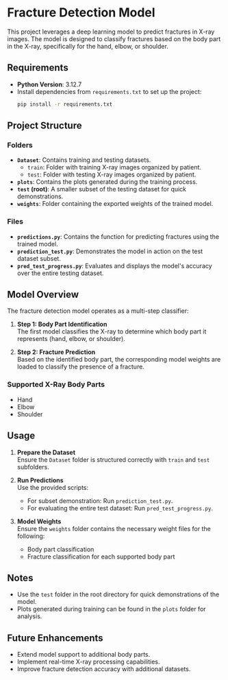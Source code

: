 # Fracture Detection Model

This project leverages a deep learning model to predict fractures in X-ray images. The model is designed to classify fractures based on the body part in the X-ray, specifically for the hand, elbow, or shoulder.

## Requirements

- **Python Version**: 3.12.7
- Install dependencies from `requirements.txt` to set up the project:
  ```bash
  pip install -r requirements.txt
  ```

## Project Structure

### Folders

- **`Dataset`**: Contains training and testing datasets.
  - `train`: Folder with training X-ray images organized by patient.
  - `test`: Folder with testing X-ray images organized by patient.
- **`plots`**: Contains the plots generated during the training process.
- **`test` (root)**: A smaller subset of the testing dataset for quick demonstrations.
- **`weights`**: Folder containing the exported weights of the trained model.

### Files

- **`predictions.py`**: Contains the function for predicting fractures using the trained model.
- **`prediction_test.py`**: Demonstrates the model in action on the test dataset subset.
- **`pred_test_progress.py`**: Evaluates and displays the model's accuracy over the entire testing dataset.

## Model Overview

The fracture detection model operates as a multi-step classifier:
1. **Step 1: Body Part Identification**  
   The first model classifies the X-ray to determine which body part it represents (hand, elbow, or shoulder).
   
2. **Step 2: Fracture Prediction**  
   Based on the identified body part, the corresponding model weights are loaded to classify the presence of a fracture.

### Supported X-Ray Body Parts

- Hand
- Elbow
- Shoulder

## Usage

1. **Prepare the Dataset**  
   Ensure the `Dataset` folder is structured correctly with `train` and `test` subfolders.

2. **Run Predictions**  
   Use the provided scripts:
   - For subset demonstration: Run `prediction_test.py`.
   - For evaluating the entire test dataset: Run `pred_test_progress.py`.

3. **Model Weights**  
   Ensure the `weights` folder contains the necessary weight files for the following:
   - Body part classification
   - Fracture classification for each supported body part

## Notes

- Use the `test` folder in the root directory for quick demonstrations of the model.
- Plots generated during training can be found in the `plots` folder for analysis.

## Future Enhancements

- Extend model support to additional body parts.
- Implement real-time X-ray processing capabilities.
- Improve fracture detection accuracy with additional datasets.
